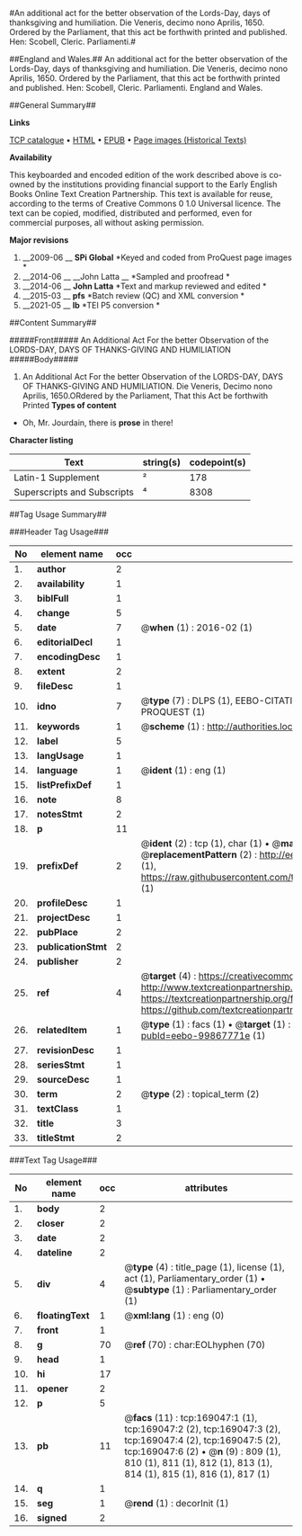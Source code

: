 #An additional act for the better observation of the Lords-Day, days of thanksgiving and humiliation. Die Veneris, decimo nono Aprilis, 1650. Ordered by the Parliament, that this act be forthwith printed and published. Hen: Scobell, Cleric. Parliamenti.#

##England and Wales.##
An additional act for the better observation of the Lords-Day, days of thanksgiving and humiliation. Die Veneris, decimo nono Aprilis, 1650. Ordered by the Parliament, that this act be forthwith printed and published. Hen: Scobell, Cleric. Parliamenti.
England and Wales.

##General Summary##

**Links**

[TCP catalogue](http://www.ota.ox.ac.uk/tcp/)  • 
[HTML](http://tei.it.ox.ac.uk/tcp/Texts-HTML/free/A74/A74377.html)  • 
[EPUB](http://tei.it.ox.ac.uk/tcp/Texts-EPUB/free/A74/A74377.epub) • 
[Page images (Historical Texts)](https://historicaltexts.jisc.ac.uk/eebo-99867771e)

**Availability**

This keyboarded and encoded edition of the work described above is co-owned by the
    institutions providing financial support to the Early English Books Online Text Creation
    Partnership. This text is available for reuse, according to the terms of  Creative Commons 0 1.0 Universal
    licence. The text can be copied, modified, distributed and performed, even for commercial
    purposes, all without asking permission.

**Major revisions**

1. __2009-06 __ __SPi Global__ *Keyed and coded from ProQuest page images *
1. __2014-06 __ __John Latta __ *Sampled and proofread *
1. __2014-06 __ __John Latta__ *Text and markup reviewed and edited *
1. __2015-03 __ __pfs__ *Batch review (QC) and XML conversion *
1. __2021-05 __ __lb__ *TEI P5 conversion *

##Content Summary##

#####Front#####
An Additional Act For the better Observation of the LORDS-DAY, DAYS OF THANKS-GIVING AND HUMILIATION
#####Body#####

1. An Additional Act For the better Observation of the LORDS-DAY, DAYS OF THANKS-GIVING AND HUMILIATION.
Die Veneris, Decimo nono Aprilis, 1650.ORdered by the Parliament, That this Act be forthwith Printed
**Types of content**

  * Oh, Mr. Jourdain, there is **prose** in there!

**Character listing**


|Text|string(s)|codepoint(s)|
|---|---|---|
|Latin-1 Supplement|²|178|
|Superscripts             and Subscripts|⁴|8308|

##Tag Usage Summary##

###Header Tag Usage###

|No|element name|occ|attributes|
|---|---|---|---|
|1.|__author__|2||
|2.|__availability__|1||
|3.|__biblFull__|1||
|4.|__change__|5||
|5.|__date__|7| @__when__ (1) : 2016-02 (1)|
|6.|__editorialDecl__|1||
|7.|__encodingDesc__|1||
|8.|__extent__|2||
|9.|__fileDesc__|1||
|10.|__idno__|7| @__type__ (7) : DLPS (1), EEBO-CITATION (1), VID (1), EEBO-PROQUEST (1), STC (2), PROQUEST (1)|
|11.|__keywords__|1| @__scheme__ (1) : http://authorities.loc.gov/ (1)|
|12.|__label__|5||
|13.|__langUsage__|1||
|14.|__language__|1| @__ident__ (1) : eng (1)|
|15.|__listPrefixDef__|1||
|16.|__note__|8||
|17.|__notesStmt__|2||
|18.|__p__|11||
|19.|__prefixDef__|2| @__ident__ (2) : tcp (1), char (1)  •  @__matchPattern__ (2) : ([0-9\-]+):([0-9IVX]+) (1), (.+) (1)  •  @__replacementPattern__ (2) : http://eebo.chadwyck.com/downloadtiff?vid=$1&page=$2 (1), https://raw.githubusercontent.com/textcreationpartnership/Texts/master/tcpchars.xml#$1 (1)|
|20.|__profileDesc__|1||
|21.|__projectDesc__|1||
|22.|__pubPlace__|2||
|23.|__publicationStmt__|2||
|24.|__publisher__|2||
|25.|__ref__|4| @__target__ (4) : https://creativecommons.org/publicdomain/zero/1.0/ (1), http://www.textcreationpartnership.org/docs/. (1), https://textcreationpartnership.org/faq/#faq05 (1), https://github.com/textcreationpartnership (1)|
|26.|__relatedItem__|1| @__type__ (1) : facs (1)  •  @__target__ (1) : https://data.historicaltexts.jisc.ac.uk/view?pubId=eebo-99867771e (1)|
|27.|__revisionDesc__|1||
|28.|__seriesStmt__|1||
|29.|__sourceDesc__|1||
|30.|__term__|2| @__type__ (2) : topical_term (2)|
|31.|__textClass__|1||
|32.|__title__|3||
|33.|__titleStmt__|2||


###Text Tag Usage###

|No|element name|occ|attributes|
|---|---|---|---|
|1.|__body__|2||
|2.|__closer__|2||
|3.|__date__|2||
|4.|__dateline__|2||
|5.|__div__|4| @__type__ (4) : title_page (1), license (1), act (1), Parliamentary_order (1)  •  @__subtype__ (1) : Parliamentary_order (1)|
|6.|__floatingText__|1| @__xml:lang__ (1) : eng (0)|
|7.|__front__|1||
|8.|__g__|70| @__ref__ (70) : char:EOLhyphen (70)|
|9.|__head__|1||
|10.|__hi__|17||
|11.|__opener__|2||
|12.|__p__|5||
|13.|__pb__|11| @__facs__ (11) : tcp:169047:1 (1), tcp:169047:2 (2), tcp:169047:3 (2), tcp:169047:4 (2), tcp:169047:5 (2), tcp:169047:6 (2)  •  @__n__ (9) : 809 (1), 810 (1), 811 (1), 812 (1), 813 (1), 814 (1), 815 (1), 816 (1), 817 (1)|
|14.|__q__|1||
|15.|__seg__|1| @__rend__ (1) : decorInit (1)|
|16.|__signed__|2||
